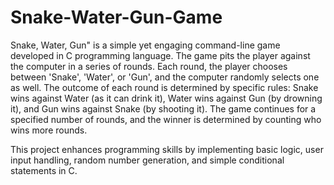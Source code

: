 # Snake-Water-Gun-Game

Snake, Water, Gun" is a simple yet engaging command-line game developed in C programming language. The game pits the player against the computer in a series of rounds. Each round, the player chooses between 'Snake', 'Water', or 'Gun', and the computer randomly selects one as well. The outcome of each round is determined by specific rules: Snake wins against Water (as it can drink it), Water wins against Gun (by drowning it), and Gun wins against Snake (by shooting it). The game continues for a specified number of rounds, and the winner is determined by counting who wins more rounds.

This project enhances programming skills by implementing basic logic, user input handling, random number generation, and simple conditional statements in C.
